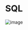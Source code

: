 # SQL

![image](https://github.com/Lucasoliveirapedroso/SQL/assets/37088960/d15a8d9f-04b5-4ac7-a8bf-2ed86acafbd8)
